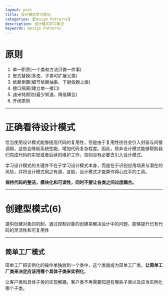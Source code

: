 ```yaml
---
layout: post
title: 设计模式学习笔记
categories: [Design Patterns]
description: 设计模式学习笔记
keywords: Design Patterns
---
```


# 原则

1. 单一职责(一个类和方法只做一件事)
2. 里式替换(多态、子类可扩展父类)
3. 依赖倒置(细节依赖抽象、下层依赖上层)
4. 接口隔离(建立单一接口)
5. 迪米特原则(最少知道，降低耦合)
6. 开闭原则

---

# 正确看待设计模式

恰当使用设计模式能够提高代码的复用性，但是由于复用性往往会引入封装与间接调用，这些会降低系统性能，增加代码复杂程度。因此，除非设计模式能够帮助我们完成代码的实现或者后续的维护工作，否则没有必要去引入设计模式。   

学习设计模式的关键并不在于学习设计模式本身，而是在于识别应用场景与潜在的风险，并将设计模式用之有道，这般，设计模式才能算作得心应手的工具。

**保持代码的整洁，模块化和可读性，同时不要让各类之间过度耦合。**

---

# 创建型模式(6)

提供创建对象的机制，通过控制对象的创建来解决设计中的问题，能够提升已有代码的灵活性和可复用性 

---

## 简单工厂模式

简单工厂把实例化的操作单独放到一个类中，这个类就成为简单工厂类，**让简单工厂类来决定应该用哪个具体子类来实例化**。

让客户类和具体子类的实现解耦，客户类不再需要知道有哪些子类以及应当实例化哪个子类。